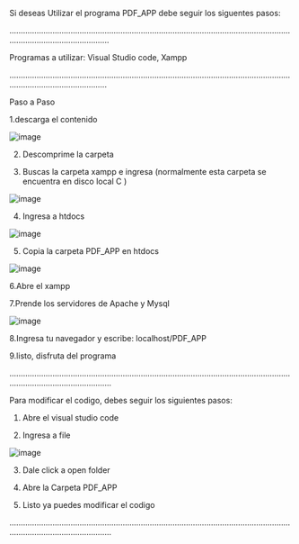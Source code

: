 Si deseas Utilizar el programa PDF_APP debe seguir los siguentes pasos:

........................................................................................................................................................................


Programas a utilizar:
Visual Studio code,
Xampp

.......................................................................................................................................................................


Paso a Paso


1.descarga el contenido 


  ![image](https://github.com/Fabianscpitta/PDF_APP/assets/163153038/3e82f6ea-90c2-4fd9-865a-1cbb5bdc268d)


2. Descomprime la carpeta
   


4. Buscas la carpeta xampp e ingresa (normalmente esta carpeta se encuentra en disco local C )

   

  ![image](https://github.com/Fabianscpitta/PDF_APP/assets/163153038/83893065-8bd9-4279-bab6-257a36a2130f)



4. Ingresa a htdocs

   

  ![image](https://github.com/Fabianscpitta/PDF_APP/assets/163153038/ed0ce1b3-727e-4c23-905e-40d14b913059)



5. Copia la carpeta PDF_APP en htdocs

   

  ![image](https://github.com/Fabianscpitta/PDF_APP/assets/163153038/d34d3c5d-18dd-4eef-a6c8-35c9681d0d67)



6.Abre el xampp



7.Prende los servidores de Apache y Mysql



  ![image](https://github.com/Fabianscpitta/PDF_APP/assets/163153038/ab20c617-b0cb-4748-a47a-8da4aa8989e0)

  

8.Ingresa tu navegador y escribe: localhost/PDF_APP



9.listo, disfruta del programa

.........................................................................................................................................................................

Para modificar el codigo, debes seguir los siguientes pasos:

1. Abre el visual studio code

2. Ingresa a file

  ![image](https://github.com/Fabianscpitta/PDF_APP/assets/163153038/44ddb193-2887-4a76-b864-c28d5007f7b9)

3. Dale click a open folder

4. Abre la Carpeta PDF_APP

5. Listo ya puedes modificar el codigo


.........................................................................................................................................................................
